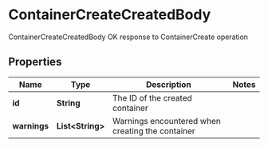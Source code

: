 

# ContainerCreateCreatedBody

ContainerCreateCreatedBody OK response to ContainerCreate operation

## Properties

Name | Type | Description | Notes
------------ | ------------- | ------------- | -------------
**id** | **String** | The ID of the created container | 
**warnings** | **List&lt;String&gt;** | Warnings encountered when creating the container | 



